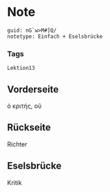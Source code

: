 # Note
```
guid: nG`w>M#]Q/
notetype: Einfach + Eselsbrücke
```

### Tags
```
Lektion13
```

## Vorderseite
ὁ κριτής, οῦ

## Rückseite
Richter

## Eselsbrücke
Kritik
